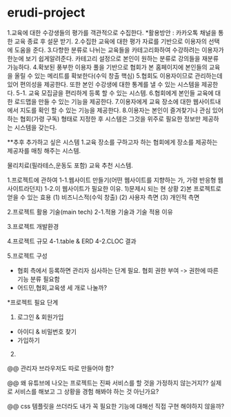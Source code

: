 # erudi-project

1.교육에 대한 수강생들의 평가를 객관적으로 수집한다.
 *활용방안 : 카카오톡 채널을 통한 교육 종료 후 설문 받기.
2.수집한 교육에 대한 평가 자료를 기반으로 이용자의 선택에 도움을 준다.
3.다향한 분류로 나뉘는 교육들을 카테고리화하여 수강하려는 이용자가 한눈에 보기 쉽게알려준다. 
카테고리 설정으로 본인이 원하는 분류로 강의들을 재분류 가능하다.
4.확보된 풍부한 이용자 풀을 기반으로 협회가 본 홈페이지에 본인들의 교육을 올릴 수 있는 메리트를 확보한다(수익 창출 핵심)
5.협회도 이용자이므로 관리하는데 있어 편의성을 제공한다. 또한 본인 수강생에 대한 통계를 낼 수 있는 시스템을 제공한다.
 5-1. 교육 모집글을 편리하게 등록 할 수 있는 시스템.
6.협회에게 본인들 교육에 대한 로드맵을 만들 수 있는 기능을 제공한다.
7.이용자에게 교육 장소에 대한 웹사이트내에서 지도를 확인 할 수 있는 기능을 제공한다.
8.이용자는 본인이 즐겨찾기나 관심 있어 하는 협회(가령 구독) 형태로 지정한 후 시스템은 그것을 위주로 필요한 정보만 제공하는 시스템을 갖는다.


**추후 추가하고 싶은 시스템
1.교육 장소를 구하고자 하는 협회에게 장소를 제공하는 제공자를 매칭 해주는 시스템.

물리치료(필라테스,운동도 포함) 교육 추천 시스템.


1.프로젝트에 관하여
 1-1.웹사이트 만들기(어떤 웹사이트를 지향하는 가, 가령 반응형 웹사이트라던지)
 1-2.이 웹사이트가 필요한 이유.
    1)문제시 되는 현 상황
    2)본 프로젝트로 얻을 수 있는 효용
      (1) 비즈니스적(수익 창출)
      (2) 사용자 측면
      (3) 개인적 측면

2.프로젝트 활용 기술(main tech)
 2-1.적용 기술과 기술 적용 이유

3.프로젝트 개발환경

4.프로젝트 규모
 4-1.table & ERD
 4-2.CLOC 결과

5.프로젝트 구성
- 협회 측에서 등록하면 관리자 심사하는 단계 필요. 협회 권한 부여 -> 권한에 따른 기능 분류 필요함
- 어드민,협회,교육생 세 개로 나눌까? 

*프로젝트 필요 단계
1) 로그인 & 회원가입
  - 아이디 & 비밀번호 찾기
  - 가입하기

2)

@@ 관리자 브라우저도 따로 만들어야 함?

@@ 왜 유튜브에 나오는 프로젝트는 진짜 서비스를 할 것을 가정하지 않는거지?? 실제로 서비스를 해보고 그 상황을 경험 해봐야 하는 것 아닌가요?

@@ css 템플릿을 쓰더라도 내가 꼭 필요한 기능에 대해선 직접 구현 해야하지 않을까?
